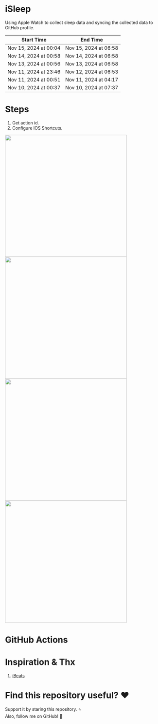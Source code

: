 # iSleep

Using Apple Watch to collect sleep data and syncing the collected data to GitHub profile.

<!--START_SECTION:my_sleep-->
| Start Time | End Time |
| ---- | ---- |
| Nov 15, 2024 at 00:04 | Nov 15, 2024 at 06:58 |
| Nov 14, 2024 at 00:58 | Nov 14, 2024 at 06:58 |
| Nov 13, 2024 at 00:56 | Nov 13, 2024 at 06:58 |
| Nov 11, 2024 at 23:46 | Nov 12, 2024 at 06:53 |
| Nov 11, 2024 at 00:51 | Nov 11, 2024 at 04:17 |
| Nov 10, 2024 at 00:37 | Nov 10, 2024 at 07:37 |

<!--END_SECTION:my_sleep-->

# Steps

1. Get action id.
2. Configure IOS Shortcuts.

<img src="/imgs/img1.png" width="400"/>
<img src="/imgs/img2.png" width="400"/>
<img src="/imgs/img3.png" width="400"/>
<img src="/imgs/img4.png" width="400"/>

# GitHub Actions

# Inspiration & Thx

1. [iBeats](https://github.com/yihong0618/iBeats)

# Find this repository useful? :heart:

Support it by staring this repository. :star: <br>
Also, follow me on GitHub! 🤩
